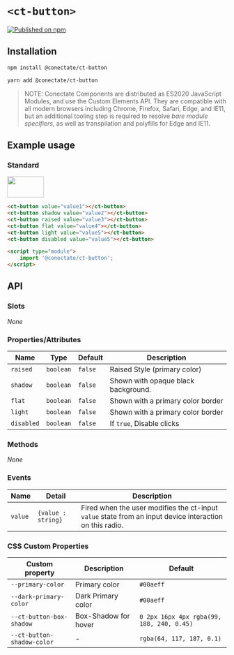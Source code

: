 # `<ct-button>`

[![Published on npm](https://img.shields.io/npm/v/@conectate/ct-button.svg)](https://www.npmjs.com/package/@conectate/ct-button)

## Installation

```sh
npm install @conectate/ct-button
```

```sh
yarn add @conectate/ct-button
```

> NOTE: Conectate Components are distributed as ES2020 JavaScript
> Modules, and use the Custom Elements API. They are compatible with all modern
> browsers including Chrome, Firefox, Safari, Edge, and IE11, but an additional
> tooling step is required to resolve _bare module specifiers_, as well as
> transpilation and polyfills for Edge and IE11.

## Example usage

### Standard

<img src="images/standard.png" width="84px" height="48px">

```html
<ct-button value="value1"></ct-button>
<ct-button shadow value="value2"></ct-button>
<ct-button raised value="value3"></ct-button>
<ct-button flat value="value4"></ct-button>
<ct-button light value="value5"></ct-button>
<ct-button disabled value="value5"></ct-button>

<script type="module">
	import '@conectate/ct-button';
</script>
```

## API

### Slots

_None_

### Properties/Attributes

| Name       | Type      | Default | Description                         |
| ---------- | --------- | ------- | ----------------------------------- |
| `raised`   | `boolean` | `false` | Raised Style (primary color)        |
| `shadow`   | `boolean` | `false` | Shown with opaque black background. |
| `flat`     | `boolean` | `false` | Shown with a primary color border   |
| `light`    | `boolean` | `false` | Shown with a primary color border   |
| `disabled` | `boolean` | `false` | If `true`, Disable clicks           |

### Methods

_None_

### Events

| Name    | Detail             | Description                                                                                             |
| ------- | ------------------ | ------------------------------------------------------------------------------------------------------- |
| `value` | `{value : string}` | Fired when the user modifies the ct-input `value` state from an input device interaction on this radio. |

### CSS Custom Properties

| Custom property            | Description          | Default                                   |
| -------------------------- | -------------------- | ----------------------------------------- |
| `--primary-color`          | Primary color        | `#00aeff`                                 |
| `--dark-primary-color`     | Dark Primary color   | `#00aeff`                                 |
| `--ct-button-box-shadow`   | Box-Shadow for hover | `0 2px 16px 4px rgba(99, 188, 240, 0.45)` |
| `--ct-button-shadow-color` | -                    | `rgba(64, 117, 187, 0.1)`                 |
